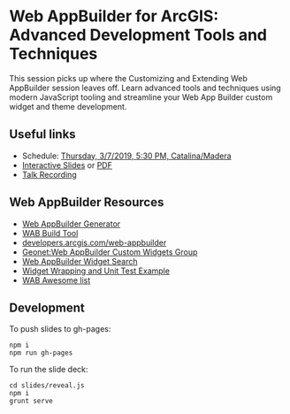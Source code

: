 # Web AppBuilder for ArcGIS: Advanced Development Tools and Techniques

This session picks up where the Customizing and Extending Web AppBuilder session leaves off. Learn advanced tools and techniques using modern JavaScript tooling and streamline your Web App Builder custom widget and theme development.


## Useful links
 * Schedule: [Thursday, 3/7/2019, 5:30 PM, Catalina/Madera](https://devsummit2019.schedule.esri.com/schedule/2062154902)
 * [Interactive Slides](https://gavinr.github.io/web-appbuilder-tools-techniques-dev-summit-2019/index.html) or [PDF](https://github.com/gavinr/web-appbuilder-tools-techniques-dev-summit-2019/blob/master/slides.pdf)
 * [Talk Recording](https://youtu.be/3gp0vAVH724)

## Web AppBuilder Resources
 * [Web AppBuilder Generator](https://github.com/Esri/generator-esri-appbuilder-js)
 * [WAB Build Tool](https://www.github.com/gbochenek/esri-wab-build)
 * [developers.arcgis.com/web-appbuilder](https://developers.arcgis.com/web-appbuilder/)
 * [Geonet:Web AppBuilder Custom Widgets Group](https://geonet.esri.com/groups/web-app-builder-custom-widgets)
 * [Web AppBuilder Widget Search](https://web-appbuilder-widget-search.surge.sh/)
 * [Widget Wrapping and Unit Test Example](https://github.com/gbochenek/wab-test-example)
 * [WAB Awesome list](https://hhkaos.github.io/awesome-arcgis/arcgis/products/web-appbuilder/)

## Development

To push slides to gh-pages:

```
npm i
npm run gh-pages
```

To run the slide deck:

```
cd slides/reveal.js
npm i
grunt serve
```
